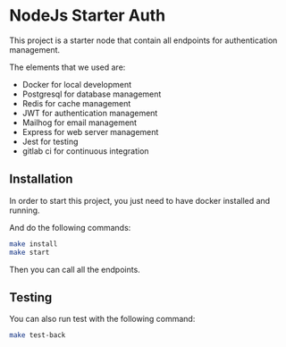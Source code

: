 # NodeJs Starter Auth

This project is a starter node that contain all endpoints for authentication management.

The elements that we used are:
- Docker for local development
- Postgresql for database management
- Redis for cache management
- JWT for authentication management
- Mailhog for email management
- Express for web server management
- Jest for testing
- gitlab ci for continuous integration

## Installation

In order to start this project, you just need to have docker installed and running.

And do the following commands:

```Bash
make install
make start
```

Then you can call all the endpoints.

## Testing

You can also run test with the following command:

```Bash
make test-back
```
